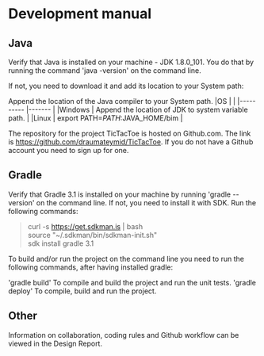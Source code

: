 # Development manual

## Java

Verify that Java is installed on your machine - JDK 1.8.0_101. You do that by running the command 'java -version' on the command line.

If not, you need to download it and add its location to your System path:

Append the location of the Java compiler to your System path.
|OS 		|   														|
|----------	|-------													|
|Windows	| Append the location of JDK to system variable path.		|
|Linux		| export PATH=$PATH:$JAVA_HOME/bim							|

The repository for the project TicTacToe is hosted on Github.com. The link is https://github.com/draumateymid/TicTacToe. If you do not have a Github account you need to sign up for one.

## Gradle

Verify that Gradle 3.1 is installed on your machine by running 'gradle --version' on the command line. If not, you need to install it with SDK. Run the following commands:

> curl -s https://get.sdkman.is | bash                           
> source "~/.sdkman/bin/sdkman-init.sh"                           
> sdk install gradle 3.1

To build and/or run the project on the command line you need to run the following commands, after having installed gradle:

'gradle build' To compile and build the project and run the unit tests.
'gradle deploy' To compile, build and run the project.


## Other
Information on collaboration, coding rules and Github workflow can be viewed in the Design Report.


